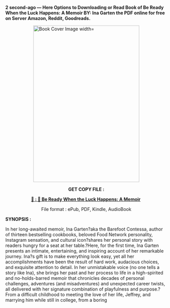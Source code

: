 <p><strong>2 second-ago &mdash; Here Options to Downloading or Read Book of Be Ready When the Luck Happens: A Memoir BY: Ina Garten the PDF online for free on Server Amazon, Reddit, Goodreads.</strong></p><p><a href="https://uk.ebookarea.xyz/?book=209192698-be-ready-when-the-luck-happens"><img style="display: block; margin-left: auto; margin-right: auto;" src="https://i.gr-assets.com/images/S/compressed.photo.goodreads.com/books/1718043057l/209192698.jpg" alt="Book Cover Image width=" width="330" height="488" /></a></p><p style="text-align: center;"><strong>GET COPY FILE :</strong></p><p style="text-align: center;"><strong><a href="https://uk.ebookarea.xyz/?book=209192698-be-ready-when-the-luck-happens" target="_blank" rel="noopener">📢 : 🔗 Be Ready When the Luck Happens: A Memoir</a>&nbsp;</strong></p><p style="text-align: center;">File format : ePub, PDF, Kindle, AudioBook</p><p><strong>SYNOPSIS :</strong></p><p>In her long-awaited memoir, Ina Garten?aka the Barefoot Contessa, author of thirteen bestselling cookbooks, beloved Food Network personality, Instagram sensation, and cultural icon?shares her personal story with readers hungry for a seat at her table.?Here, for the first time, Ina Garten presents an intimate, entertaining, and inspiring account of her remarkable journey. Ina?s gift is to make everything look easy, yet all her accomplishments have been the result of hard work, audacious choices, and exquisite attention to detail. In her unmistakable voice (no one tells a story like Ina), she brings her past and her process to life in a high-spirited and no-holds-barred memoir that chronicles decades of personal challenges, adventures (and misadventures) and unexpected career twists, all delivered with her signature combination of playfulness and purpose.?From a difficult childhood to meeting the love of her life, Jeffrey, and marrying him while still in college, from a boring </p>

